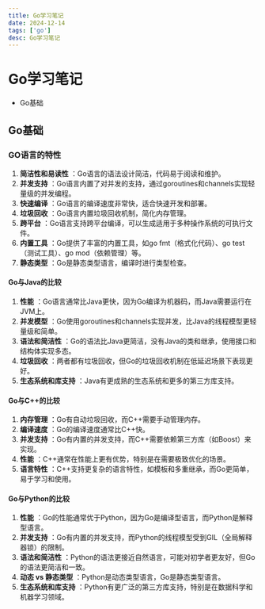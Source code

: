 ```yaml
---
title: Go学习笔记
date: 2024-12-14
tags: ['go']
desc: Go学习笔记
---
```

# Go学习笔记

- Go基础

## Go基础

### GO语言的特性

1. **简洁性和易读性** ：Go语言的语法设计简洁，代码易于阅读和维护。
2. **并发支持** ：Go语言内置了对并发的支持，通过goroutines和channels实现轻量级的并发编程。
3. **快速编译** ：Go语言的编译速度非常快，适合快速开发和部署。
4. **垃圾回收** ：Go语言内置垃圾回收机制，简化内存管理。
5. **跨平台** ：Go语言支持跨平台编译，可以生成适用于多种操作系统的可执行文件。
6. **内置工具** ：Go提供了丰富的内置工具，如go fmt（格式化代码）、go test（测试工具）、go mod（依赖管理）等。
7. **静态类型** ：Go是静态类型语言，编译时进行类型检查。

#### Go与Java的比较

1. **性能** ：Go语言通常比Java更快，因为Go编译为机器码，而Java需要运行在JVM上。
2. **并发模型** ：Go使用goroutines和channels实现并发，比Java的线程模型更轻量级和简单。
3. **语法和简洁性** ：Go的语法比Java更简洁，没有Java的类和继承，使用接口和结构体实现多态。
4. **垃圾回收** ：两者都有垃圾回收，但Go的垃圾回收机制在低延迟场景下表现更好。
5. **生态系统和库支持** ：Java有更成熟的生态系统和更多的第三方库支持。

#### Go与C++的比较

1. **内存管理** ：Go有自动垃圾回收，而C++需要手动管理内存。
2. **编译速度** ：Go的编译速度通常比C++快。
3. **并发支持** ：Go有内置的并发支持，而C++需要依赖第三方库（如Boost）来实现。
4. **性能** ：C++通常在性能上更有优势，特别是在需要极致优化的场景。
5. **语言特性** ：C++支持更复杂的语言特性，如模板和多重继承，而Go更简单，易于学习和使用。

#### Go与Python的比较

1. **性能** ：Go的性能通常优于Python，因为Go是编译型语言，而Python是解释型语言。
2. **并发支持** ：Go有内置的并发支持，而Python的线程模型受到GIL（全局解释器锁）的限制。
3. **语法和简洁性** ：Python的语法更接近自然语言，可能对初学者更友好，但Go的语法更简洁和一致。
4. **动态 vs 静态类型** ：Python是动态类型语言，Go是静态类型语言。
5. **生态系统和库支持** ：Python有更广泛的第三方库支持，特别是在数据科学和机器学习领域。
